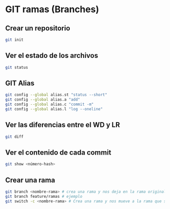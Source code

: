 # GIT ramas (Branches)

## Crear un repositorio 

```sh
git init
```

## Ver el estado de los archivos

```sh
git status
```

## GIT Alias

```sh
git config --global alias.st "status --short"
git config --global alias.a "add"
git config --global alias.c "commit -m"
git config --global alias.l "log --oneline"
```

## Ver las diferencias entre el WD y LR 

```sh
git diff
```

## Ver el contenido de cada commit

```sh
git show <número-hash>
```

## Crear una rama 

```sh
git branch <nombre-rama> # crea una rama y nos deja en la rama original
git branch feature/ramas # ejemplo
git switch -c <nombre-rama> # Crea una rama y nos mueve a la rama que se creó
```